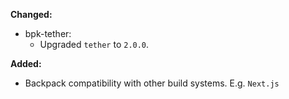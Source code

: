 **Changed:**
- bpk-tether:
  - Upgraded `tether` to `2.0.0`.

**Added:**
- Backpack compatibility with other build systems. E.g. `Next.js`
